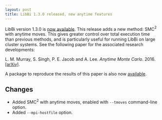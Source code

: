 ```yaml
---
layout: post
title: LibBi 1.3.0 released, new anytime features
---
```


LibBi version 1.3.0 is [now available](https://github.com/lawmurray/LibBi/archive/1.3.0.tar.gz). This release adds a new method: SMC$^2$ with anytime moves. This gives greater control over total execution time than previous methods, and is particularly useful for running LibBi on large cluster systems. See the following paper for the associated research developments:

L. M. Murray, S. Singh, P. E. Jacob and A. Lee. *Anytime Monte Carlo*. 2016. [\[arXiv\]](https://arxiv.org/abs/1612.03319).

A package to reproduce the results of this paper is also now [available](http://libbi.org/packages/Anytime.html).


Changes
-------

* Added SMC$^2$ with anytime moves, enabled with `--tmoves` command-line option.
* Added `--mpi-hostfile` option.
